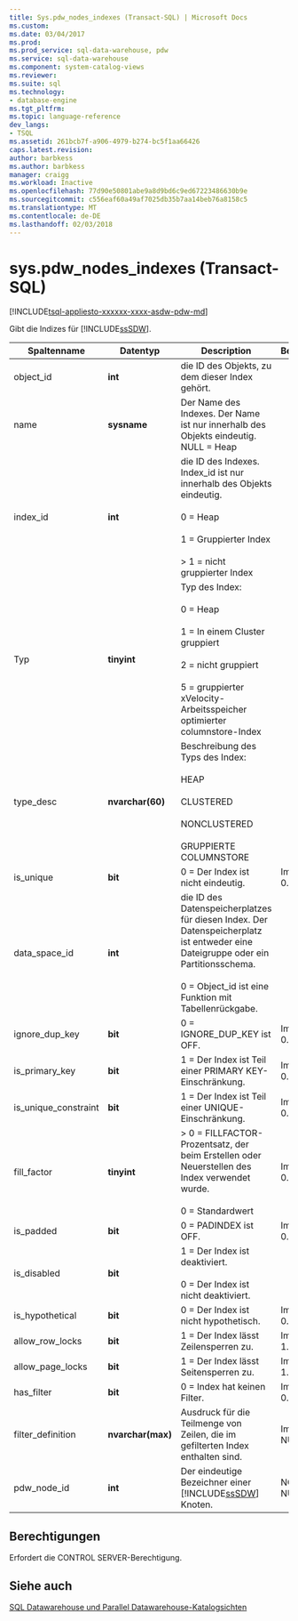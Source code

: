 ```yaml
---
title: Sys.pdw_nodes_indexes (Transact-SQL) | Microsoft Docs
ms.custom: 
ms.date: 03/04/2017
ms.prod: 
ms.prod_service: sql-data-warehouse, pdw
ms.service: sql-data-warehouse
ms.component: system-catalog-views
ms.reviewer: 
ms.suite: sql
ms.technology:
- database-engine
ms.tgt_pltfrm: 
ms.topic: language-reference
dev_langs:
- TSQL
ms.assetid: 261bcb7f-a906-4979-b274-bc5f1aa66426
caps.latest.revision: 
author: barbkess
ms.author: barbkess
manager: craigg
ms.workload: Inactive
ms.openlocfilehash: 77d90e50801abe9a8d9bd6c9ed67223486630b9e
ms.sourcegitcommit: c556eaf60a49af7025db35b7aa14beb76a8158c5
ms.translationtype: MT
ms.contentlocale: de-DE
ms.lasthandoff: 02/03/2018
---
```

# <a name="syspdwnodesindexes-transact-sql"></a>sys.pdw_nodes_indexes (Transact-SQL)
[!INCLUDE[tsql-appliesto-xxxxxx-xxxx-asdw-pdw-md](../../includes/tsql-appliesto-xxxxxx-xxxx-asdw-pdw-md.md)]

  Gibt die Indizes für [!INCLUDE[ssSDW](../../includes/sssdw-md.md)].  
  
|Spaltenname|Datentyp|Description|Bereich|  
|-----------------|---------------|-----------------|-----------|  
|object_id|**int**|die ID des Objekts, zu dem dieser Index gehört.||  
|name|**sysname**|Der Name des Indexes. Der Name ist nur innerhalb des Objekts eindeutig. NULL = Heap||  
|index_id|**int**|die ID des Indexes. Index_id ist nur innerhalb des Objekts eindeutig.<br /><br /> 0 = Heap<br /><br /> 1 = Gruppierter Index<br /><br /> > 1 = nicht gruppierter Index||  
|Typ|**tinyint**|Typ des Index:<br /><br /> 0 = Heap<br /><br /> 1 = In einem Cluster gruppiert<br /><br /> 2 = nicht gruppiert<br /><br /> 5 = gruppierter xVelocity-Arbeitsspeicher optimierter columnstore-Index|  
|type_desc|**nvarchar(60)**|Beschreibung des Typs des Index:<br /><br /> HEAP<br /><br /> CLUSTERED<br /><br /> NONCLUSTERED<br /><br /> GRUPPIERTE COLUMNSTORE||  
|is_unique|**bit**|0 = Der Index ist nicht eindeutig.|Immer 0.|  
|data_space_id|**int**|die ID des Datenspeicherplatzes für diesen Index. Der Datenspeicherplatz ist entweder eine Dateigruppe oder ein Partitionsschema.<br /><br /> 0 = Object_id ist eine Funktion mit Tabellenrückgabe.||  
|ignore_dup_key|**bit**|0 = IGNORE_DUP_KEY ist OFF.|Immer 0.|  
|is_primary_key|**bit**|1 = Der Index ist Teil einer PRIMARY KEY-Einschränkung.|Immer 0.|  
|is_unique_constraint|**bit**|1 = Der Index ist Teil einer UNIQUE-Einschränkung.|Immer 0.|  
|fill_factor|**tinyint**|> 0 = FILLFACTOR-Prozentsatz, der beim Erstellen oder Neuerstellen des Index verwendet wurde.<br /><br /> 0 = Standardwert|Immer 0.|  
|is_padded|**bit**|0 = PADINDEX ist OFF.|Immer 0.|  
|is_disabled|**bit**|1 = Der Index ist deaktiviert.<br /><br /> 0 = Der Index ist nicht deaktiviert.||  
|is_hypothetical|**bit**|0 = Der Index ist nicht hypothetisch.|Immer 0.|  
|allow_row_locks|**bit**|1 = Der Index lässt Zeilensperren zu.|Immer 1.|  
|allow_page_locks|**bit**|1 = Der Index lässt Seitensperren zu.|Immer 1.|  
|has_filter|**bit**|0 = Index hat keinen Filter.|Immer 0.|  
|filter_definition|**nvarchar(max)**|Ausdruck für die Teilmenge von Zeilen, die im gefilterten Index enthalten sind.|Immer NULL.|  
|pdw_node_id|**int**|Der eindeutige Bezeichner einer [!INCLUDE[ssSDW](../../includes/sssdw-md.md)] Knoten.|NOT NULL|  
  
## <a name="permissions"></a>Berechtigungen  
 Erfordert die CONTROL SERVER-Berechtigung.  
  
## <a name="see-also"></a>Siehe auch  
 [SQL Datawarehouse und Parallel Datawarehouse-Katalogsichten](../../relational-databases/system-catalog-views/sql-data-warehouse-and-parallel-data-warehouse-catalog-views.md)  
  
  
